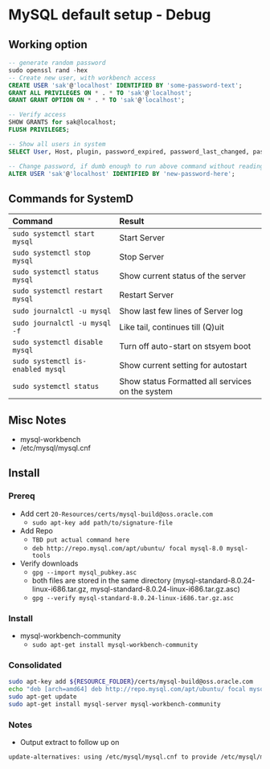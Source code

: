 # MySQL default setup - Debug

## Working option

```sql
-- generate random password
sudo openssl rand -hex
-- Create new user, with workbench access
CREATE USER 'sak'@'localhost' IDENTIFIED BY 'some-password-text';
GRANT ALL PRIVILEGES ON * . * TO 'sak'@'localhost';
GRANT GRANT OPTION ON * . * TO 'sak'@'localhost';

-- Verify access
SHOW GRANTS for sak@localhost;
FLUSH PRIVILEGES;

-- Show all users in system
SELECT User, Host, plugin, password_expired, password_last_changed, password_lifetime, account_locked  FROM mysql.user;

-- Change password, if dumb enough to run above command without reading
ALTER USER 'sak'@'localhost' IDENTIFIED BY 'new-password-here';
```

## Commands for SystemD

| Command                           | Result                                           |
|:--------------------------------- |:------------------------------------------------ |
| `sudo systemctl start mysql`      | Start Server                                     |
| `sudo systemctl stop mysql`       | Stop Server                                      |
| `sudo systemctl status mysql`     | Show current status of the server                |
| `sudo systemctl restart mysql`    | Restart Server                                   |
| `sudo journalctl -u mysql`        | Show last few lines of Server log                |
| `sudo journalctl -u mysql -f`     | Like tail, continues till (Q)uit                 |
| `sudo systemctl disable mysql`    | Turn off auto-start on stsyem boot               |
| `sudo systemctl is-enabled mysql` | Show current setting for autostart               |
| `sudo systemctl status`           | Show status Formatted all services on the system |

## Misc Notes
- mysql-workbench
- /etc/mysql/mysql.cnf

## Install

### Prereq
- Add cert `20-Resources/certs/mysql-build@oss.oracle.com`
	- `sudo apt-key add path/to/signature-file`
- Add Repo
	- `TBD put actual command here`
	- `deb http://repo.mysql.com/apt/ubuntu/ focal mysql-8.0 mysql-tools`
- Verify downloads
	- `gpg --import mysql_pubkey.asc`
	- both files are stored in the same directory (mysql-standard-8.0.24-linux-i686.tar.gz, mysql-standard-8.0.24-linux-i686.tar.gz.asc)
	- `gpg --verify mysql-standard-8.0.24-linux-i686.tar.gz.asc`

### Install
- mysql-workbench-community
	- `sudo apt-get install mysql-workbench-community`

### Consolidated
```sh
sudo apt-key add ${RESOURCE_FOLDER}/certs/mysql-build@oss.oracle.com
echo "deb [arch=amd64] deb http://repo.mysql.com/apt/ubuntu/ focal mysql-8.0 mysql-tools" | sudo tee -a /etc/apt/sources.list.d/mysql.list;
sudo apt-get update
sudo apt-get install mysql-server mysql-workbench-community
```

### Notes
- Output extract to follow up on
```sh
update-alternatives: using /etc/mysql/mysql.cnf to provide /etc/mysql/my.cnf (my.cnf) in auto mode
```
